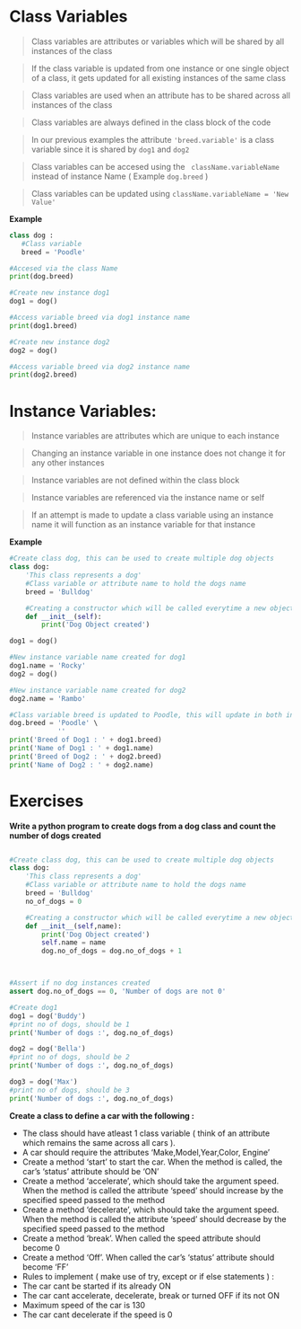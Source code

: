 # Class Variables

> Class variables are attributes or variables which will be shared by all instances of the class

> If the class variable is updated from one instance or one single object of a class, it gets updated for all existing instances of the same class

> Class variables are used when an attribute has to be shared across all instances of the class

> Class variables are always defined in the class block of the code

> In our previous examples the  attribute ```'breed.variable'``` is a class variable since it is shared by ```dog1``` and ```dog2```

> Class variables can be accesed using the ``` className.variableName``` instead of instance Name ( Example ```dog.breed``` )

> Class variables can be updated using ```className.variableName = 'New Value'```



**Example**

```python
class dog :
   #Class variable
   breed = 'Poodle'

#Accesed via the class Name
print(dog.breed)

#Create new instance dog1
dog1 = dog()

#Access variable breed via dog1 instance name
print(dog1.breed)

#Create new instance dog2
dog2 = dog()

#Access variable breed via dog2 instance name
print(dog2.breed)

```



# Instance Variables:

> Instance variables are attributes which are unique to each instance

> Changing an instance variable in one instance does not change it for any other instances

> Instance variables are not defined within the class block

>Instance variables are referenced via the instance name or self

>If an attempt is made to update a class variable using an instance name it will function as an instance variable for that instance

**Example**

```python
#Create class dog, this can be used to create multiple dog objects
class dog:
    'This class represents a dog'
    #Class variable or attribute name to hold the dogs name
    breed = 'Bulldog'

    #Creating a constructor which will be called everytime a new object is created
    def __init__(self):
        print('Dog Object created')

dog1 = dog()

#New instance variable name created for dog1
dog1.name = 'Rocky'
dog2 = dog()

#New instance variable name created for dog2
dog2.name = 'Rambo'

#Class variable breed is updated to Poodle, this will update in both instances
dog.breed = 'Poodle' \
            ''
print('Breed of Dog1 : ' + dog1.breed)
print('Name of Dog1 : ' + dog1.name)
print('Breed of Dog2 : ' + dog2.breed)
print('Name of Dog2 : ' + dog2.name)

```


# Exercises

**Write a python program to create dogs from a dog class and count the number of dogs created**

```python

#Create class dog, this can be used to create multiple dog objects
class dog:
    'This class represents a dog'
    #Class variable or attribute name to hold the dogs name
    breed = 'Bulldog'
    no_of_dogs = 0

    #Creating a constructor which will be called everytime a new object is created
    def __init__(self,name):
        print('Dog Object created')
        self.name = name
        dog.no_of_dogs = dog.no_of_dogs + 1



#Assert if no dog instances created
assert dog.no_of_dogs == 0, 'Number of dogs are not 0'

#Create dog1
dog1 = dog('Buddy')
#print no of dogs, should be 1
print('Number of dogs :', dog.no_of_dogs)

dog2 = dog('Bella')
#print no of dogs, should be 2
print('Number of dogs :', dog.no_of_dogs)

dog3 = dog('Max')
#print no of dogs, should be 3
print('Number of dogs :', dog.no_of_dogs)


```

**Create a class to define a car with the following :**
 * The class should have atleast 1 class variable ( think of an attribute which remains the same across all cars ).
 * A car should require the attributes ‘Make,Model,Year,Color, Engine’
 * Create a method ‘start’ to start the car. When the method is called, the car’s ‘status’ attribute should be ‘ON’
 * Create a method ‘accelerate’, which should take the argument speed. When the method is called the attribute ‘speed’ should increase by the specified speed passed to the method
 * Create a method ‘decelerate’, which should take the argument speed. When the method is called the attribute ‘speed’ should decrease by the specified speed passed to the method
 * Create a method ‘break’. When called the speed attribute should become 0
 * Create a method ‘Off’. When called the car’s ‘status’ attribute should become ‘FF’
 * Rules to implement ( make use of try, except or if else statements ) :
 * The car cant be started if its already ON
 * The car cant accelerate, decelerate, break or turned OFF if its not ON
 * Maximum speed of the car is 130
 * The car cant decelerate if the speed is 0
